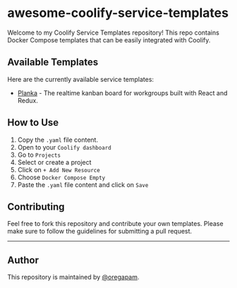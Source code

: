 # awesome-coolify-service-templates

Welcome to my Coolify Service Templates repository! This repo contains Docker Compose templates that can be easily integrated with Coolify.

## Available Templates

Here are the currently available service templates:

- [Planka](https://github.com/oregapam/awesome-coolify-service-templates/blob/main/templates/compose/planka.yaml) - The realtime kanban board for workgroups built with React and Redux.

## How to Use

1. Copy the `.yaml` file content.
2. Open to your `Coolify dashboard`
3. Go to `Projects`
4. Select or create a project
5. Click on `+ Add New Resource`
6. Choose `Docker Compose Empty`
7. Paste the `.yaml` file content and click on `Save`

## Contributing

Feel free to fork this repository and contribute your own templates. Please make sure to follow the guidelines for submitting a pull request.

---

## Author

This repository is maintained by [@oregapam](https://github.com/oregapam).


